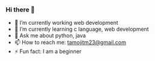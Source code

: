 ### Hi there 👋





- 🔭 I’m currently working web development
- 🌱 I’m currently learning c language, web development
- 💬 Ask me about python, java
- 📫 How to reach me: tamojitm23@gmail.com
- ⚡ Fun fact: I am a beginner

